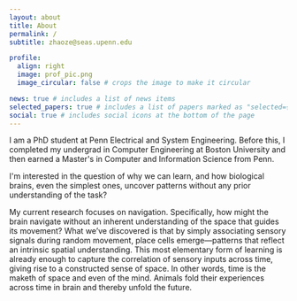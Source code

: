 ```yaml
---
layout: about
title: About
permalink: /
subtitle: zhaoze@seas.upenn.edu

profile:
  align: right
  image: prof_pic.png
  image_circular: false # crops the image to make it circular

news: true # includes a list of news items
selected_papers: true # includes a list of papers marked as "selected={true}"
social: true # includes social icons at the bottom of the page
---
```


I am a PhD student at Penn Electrical and System Engineering. Before this, I completed my undergrad in Computer Engineering at Boston University and then earned a Master's in Computer and Information Science from Penn.

I'm interested in the question of why we can learn, and how biological brains, even the simplest ones, uncover patterns without any prior understanding of the task? 

My current research focuses on navigation. Specifically, how might the brain navigate without an inherent understanding of the space that guides its movement? What we’ve discovered is that by simply associating sensory signals during random movement, place cells emerge—patterns that reflect an intrinsic spatial understanding. This most elementary form of learning is already enough to capture the correlation of sensory inputs across time, giving rise to a constructed sense of space. In other words, time is the maketh of space and even of the mind. Animals fold their experiences across time in brain and thereby unfold the future.
